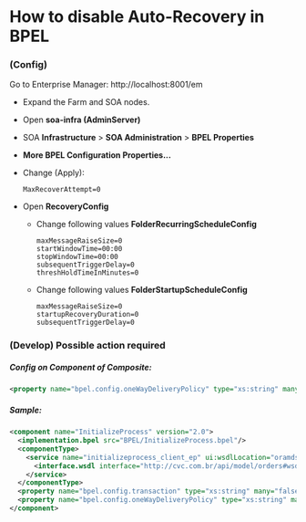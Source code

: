 # How to disable Auto-Recovery in BPEL


### (Config)

Go to Enterprise Manager:
http://localhost:8001/em

- Expand the Farm and SOA nodes.

- Open **soa-infra (AdminServer)**

- SOA **Infrastructure** > **SOA Administration** > **BPEL Properties**

- **More BPEL Configuration Properties...**

- Change (Apply):

    ```Properties
    MaxRecoverAttempt=0
    ```
	
- Open **RecoveryConfig**

    - Change following values **FolderRecurringScheduleConfig**

        ```Properties
        maxMessageRaiseSize=0
        startWindowTime=00:00
        stopWindowTime=00:00
        subsequentTriggerDelay=0
        threshHoldTimeInMinutes=0
        ```

    - Change following values **FolderStartupScheduleConfig**

        ```Properties
        maxMessageRaiseSize=0
        startupRecoveryDuration=0
        subsequentTriggerDelay=0
        ```

### (Develop) Possible action required

  ##### Config on Component of Composite:
  ```xml
  <property name="bpel.config.oneWayDeliveryPolicy" type="xs:string" many="false">sync.persist</property>
  ```
  
  ##### Sample:
  ```xml
  <component name="InitializeProcess" version="2.0">
    <implementation.bpel src="BPEL/InitializeProcess.bpel"/>
    <componentType>
      <service name="initializeprocess_client_ep" ui:wsdlLocation="oramds:/apps/domain/pp/wsdl/ProcessOrder.wsdl">
        <interface.wsdl interface="http://cvc.com.br/api/model/orders#wsdl.interface  (process_ptt)"/>
      </service>
    </componentType>
    <property name="bpel.config.transaction" type="xs:string" many="false">requiresNew</property>
    <property name="bpel.config.oneWayDeliveryPolicy" type="xs:string" many="false">sync.persist</property>
  </component>
  ```
